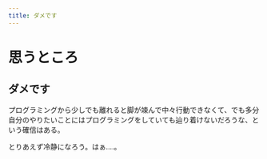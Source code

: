 ```yaml
---
title: ダメです
---
```


# 思うところ

## ダメです

プログラミングから少しでも離れると脚が竦んで中々行動できなくて、でも多分自分のやりたいことにはプログラミングをしていても辿り着けないだろうな、という確信はある。

とりあえず冷静になろう。はぁ‥‥。
